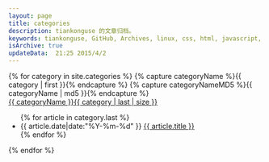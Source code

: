 ```yaml
---
layout: page
title: categories
description: tiankonguse 的文章归档。
keywords: tiankonguse, GitHub, Archives, linux, css, html, javascript, python, Jekyll, plugins, php, 大数据, 分布式, 机器学习, acm, 算法
isArchive: true
updateData:  21:25 2015/4/2
---
```




<div class="row-fluid">
    <div class="accordion" id="accordion2">
        {% for category in site.categories %}
        {% capture categoryName %}{{ category | first }}{% endcapture %}
        {% capture categoryNameMD5 %}{{ categoryName | md5 }}{% endcapture %}
        <div class="accordion-group">
            <div class="accordion-heading">
                <a class="accordion-toggle list-of-categories" data-toggle="collapse" data-parent="#accordion2" href="#{{ categoryNameMD5 }}-ref">
                    {{ categoryName }}<span>{{  category | last | size }}</span>
                </a>
            </div>
            <div id="{{ categoryNameMD5 }}-ref" class="accordion-body collapse">
                <div class="accordion-inner">
                    <ul class="list-articles-category">
                        {% for article in category.last %} 
                        <li>
                            <time pubdate="pubdate" datetime="{{ article.date|date:"%Y-%m-%d %H:%M:%S" }}">
                                {{ article.date|date:"%Y-%m-%d" }}
                            </time>
                            <a href="{{ site.url }}{{ article.url }}">{{ article.title }}</a>
                        </li>
                        {% endfor %}
                    </ul>
                </div>
            </div>
        </div>
        {% endfor %}
    </div>
</div>


